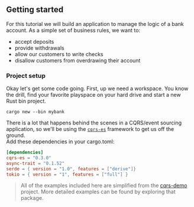 ## Getting started

For this tutorial we will build an application to manage the logic of a bank account.
As a simple set of business rules, we want to:

- accept deposits
- provide withdrawals
- allow our customers to write checks
- disallow customers from overdrawing their account

### Project setup

Okay let's get some code going. First, up we need a workspace. 
You know the drill, find your favorite playspace on your hard 
drive and start a new Rust bin project.

    cargo new --bin mybank

There is a lot that happens behind the scenes in a CQRS/event sourcing application, so we'll be using the 
[`cqrs-es`](https://docs.rs/cqrs-es) framework to get us off the ground.    
Add these dependencies in your cargo.toml:

```toml
[dependencies]
cqrs-es = "0.3.0"
async-trait = "0.1.52"
serde = { version = "1.0", features = ["derive"]}
tokio = { version = "1", features = ["full"] }
```
> All of the examples included here are simplified from the 
> [cqrs-demo](https://github.com/serverlesstechnology/cqrs-demo) project.
> More detailed examples can be found by exploring that package.


